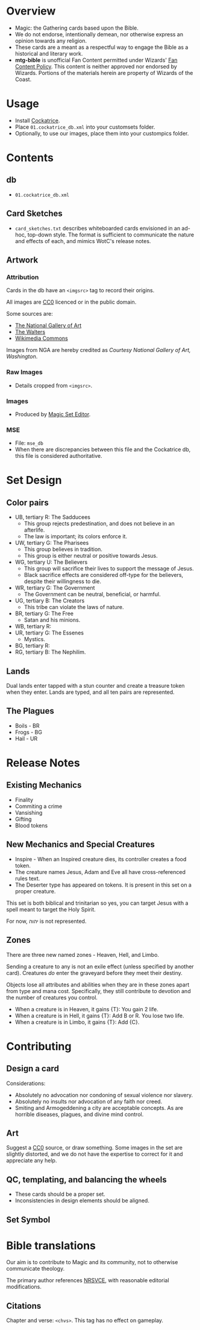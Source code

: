 # Overview
* Magic: the Gathering cards based upon the Bible.
* We do not endorse, intentionally demean, nor otherwise express an opinion towards any religion.
* These cards are a meant as a respectful way to engage the Bible as a historical and literary work.
* __mtg-bible__ is unofficial Fan Content permitted under Wizards' [Fan Content Policy](https://company.wizards.com/en/legal/fancontentpolicy). This content is neither approved nor endorsed by Wizards. Portions of the materials herein are property of Wizards of the Coast.

# Usage
* Install [Cockatrice](https://cockatrice.github.io/).
* Place `01.cockatrice_db.xml` into your customsets folder.
* Optionally, to use our images, place them into your custompics folder.
# Contents
## db 
* `01.cockatrice_db.xml`
## Card Sketches
* `card_sketches.txt` describes whiteboarded cards envisioned in an ad-hoc, top-down style. The format is sufficient to communicate the nature and effects of each, and mimics WotC's release notes.    
## Artwork
### Attribution
Cards in the db have an `<imgsrc>` tag to record their origins.

All images are [CC0](https://creativecommons.org/public-domain/cc0/) licenced or in the public domain.

Some sources are:
* [The National Gallery of Art](https://www.nga.gov/collection/collection-search.html)
* [The Walters](https://art.thewalters.org/)
* [Wikimedia Commons](https://commons.wikimedia.org/)

Images from NGA are hereby credited as _Courtesy National Gallery of Art, Washington_.

### Raw Images
* Details cropped from `<imgsrc>`.
### Images
* Produced by [Magic Set Editor](https://magicseteditor.boards.net/).
### MSE
* File: `mse_db`
* When there are discrepancies between this file and the Cockatrice db, this file is considered authoritative.
# Set Design
## Color pairs
* UB, tertiary R: The Sadducees
    * This group rejects predestination, and does not believe in an afterlife.
    * The law is important; its colors enforce it.
* UW, tertiary G: The Pharisees
    * This group believes in tradition.
    * This group is either neutral or positive towards Jesus.
* WG, tertiary U: The Believers
    * This group will sacrifice their lives to support the message of Jesus.
    * Black sacrifice effects are considered off-type for the believers, despite their willingness to die.
* WR, tertiary G: The Government
    * The Government can be neutral, beneficial, or harmful.
* UG, tertiary B: The Creators
    * This tribe can violate the laws of nature.
* BR, tertiary G: The Free
    * Satan and his minions.
* WB, tertiary R:
* UR, tertiary G: The Essenes
    * Mystics.
* BG, tertiary R: 
* RG, tertiary B: The Nephilim.
## Lands
Dual lands enter tapped with a stun counter and create a treasure token when they enter. Lands are typed, and all ten pairs are represented.
## The Plagues
* Boils - BR
* Frogs - BG
* Hail - UR
# Release Notes
## Existing Mechanics
* Finality
* Commiting a crime
* Vansishing
* Gifting
* Blood tokens

## New Mechanics and Special Creatures
* Inspire - When an Inspired creature dies, its controller creates a food token.
* The creature names Jesus, Adam and Eve all have cross-referenced rules text.
* The Deserter type has appeared on tokens. It is present in this set on a proper creature.

This set is both biblical and trinitarian so yes, you can target Jesus with a spell meant to target the Holy Spirit.

For now, יהוה is not represented.

## Zones
There are three new named zones - Heaven, Hell, and Limbo.

Sending a creature to any is not an exile effect (unless specified by another card). Creatures _do_ enter the graveyard before they meet their destiny.

Objects lose all attributes and abilities when they are in these zones apart from type and mana cost. Specifically, they still contribute to devotion and the number of creatures you control.

* When a creature is in Heaven, it gains {T}: You gain 2 life.
* When a creature is in Hell, it gains {T}: Add B or R. You lose two life.
* When a creature is in Limbo, it gains {T}: Add {C}.

# Contributing
## Design a card
Considerations:
* Absolutely no advocation nor condoning of sexual violence nor slavery.
* Absolutely no insults nor advocation of any faith nor creed.
* Smiting and Armogeddening a city are acceptable concepts. As are horrible diseases, plagues, and divine mind control.
## Art
Suggest a [CC0](https://creativecommons.org/public-domain/cc0/) source, or draw something.
Some images in the set are slightly distorted, and we do not have the expertise to correct for it and appreciate any help.
## QC, templating, and balancing the wheels
* These cards should be a proper set.
* Inconsistencies in design elements should be aligned.
## Set Symbol
# Bible translations
Our aim is to contribute to Magic and its community, not to otherwise communicate theology.

The primary author references [NRSVCE](https://www.biblegateway.com/versions/New-Revised-Standard-Version-Catholic-Edition-NRSVCE-Bible), with reasonable editorial modifications.

## Citations
 Chapter and verse: `<chvs>`. This tag has no effect on gameplay.